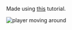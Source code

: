 Made using [this](https://www.youtube.com/watch?v=xxRhvyZXd8I&list=PLX5fBCkxJmm1fPSqgn9gyR3qih8yYLvMj) tutorial.

![player moving around](https://gyazo.com/1b8ce03f435757b5e3f50bc05085b815)
